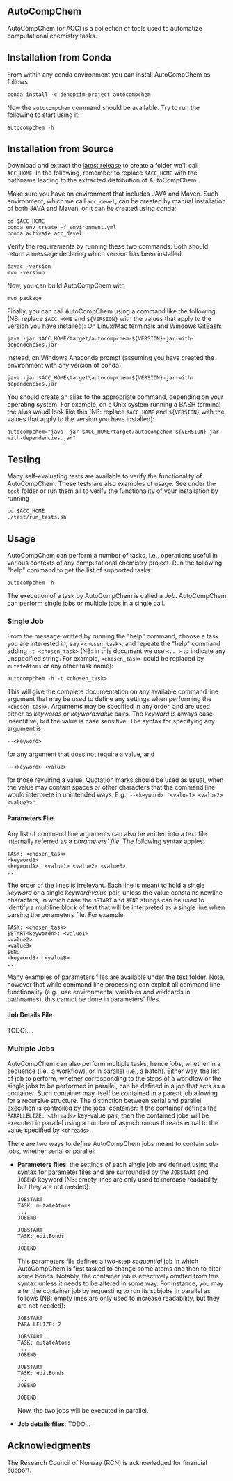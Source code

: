 ## AutoCompChem
AutoCompChem (or ACC) is a collection of tools used to automatize computational chemistry tasks.

## Installation from Conda
From within any conda environment you can install AutoCompChem as follows
```
conda install -c denoptim-project autocompchem
```
Now the `autocompchem` command should be available. Try to run the following to start using it:
```
autocompchem -h
```

## Installation from Source
Download and extract the <a href="https://github.com/denoptim-project/AutoCompChem/releases/latest">latest release</a> to create a folder we'll call `ACC_HOME`. In the following, remember to replace `$ACC_HOME` with the pathname leading to the extracted distribution of AutoCompChem.

Make sure you have an environment that includes JAVA and Maven. Such environment, which we call `acc_devel`, can be created by manual installation of both JAVA and Maven, or it can be created using conda:
```
cd $ACC_HOME
conda env create -f environment.yml
conda activate acc_devel
```

Verify the requirements by running these two commands: Both should return a message declaring which version has been installed.
```
javac -version
mvn -version
```

Now, you can build AutoCompChem with
```
mvn package
```

Finally, you can call AutoCompChem using a command like the following (NB: replace `$ACC_HOME` and `${VERSION}` with the values that apply to the version you have installed):
On Linux/Mac terminals and Windows GitBash:
```
java -jar $ACC_HOME/target/autocompchem-${VERSION}-jar-with-dependencies.jar
```
Instead, on Windows Anaconda prompt (assuming you have created the environment with any version of conda):
```
java -jar $ACC_HOME\target\autocompchem-${VERSION}-jar-with-dependencies.jar
```
You should create an alias to the appropriate command, depending on your operating system. For example, on a Unix system running a BASH terminal the alias woudl look like this (NB: replace `$ACC_HOME` and `${VERSION}` with the values that apply to the version you have installed): 
```
autocompchem="java -jar $ACC_HOME/target/autocompchem-${VERSION}-jar-with-dependencies.jar"
```

## Testing
Many self-evaluating tests are available to verify the functionality of AutoCompChem. These tests are also examples of usage. See under the `test` folder or run them all to verify the functionality of your installation by running 
```
cd $ACC_HOME
./test/run_tests.sh
```

## Usage
AutoCompChem can perform a number of tasks, i.e., operations useful in various contexts of any computational chemistry project. Run the following "help" command to get the list of supported tasks:
```
autocompchem -h
```
The execution of a task by AutoCompChem is called a *Job*. AutoCompChem can perform single jobs or multiple jobs in a single call.

### Single Job
From the message writted by running the "help" command, choose a task you are interested in, say `<chosen_task>`, and repeate the "help" command adding `-t <chosen_task>` (NB: in this document we use `<...>` to indicate any unspecified string. For example, `<chosen_task>` could be replaced by `mutateAtoms` or any other task name):
```
autocompchem -h -t <chosen_task>
```
This will give the complete documentation on any available command line argument that may be used to define any settings when performing the `<chosen_task>`. Arguments may be specified in any order, and are used either as *keywords* or *keyword:value* pairs. The *keyword* is always case-insentitive, but the value is case sensitive. The syntax for specifying any argument is
```
--<keyword>
```
for any argument that does not require a value, and
```
--<keyword> <value>
```
for those revuiring a value. Quotation marks should be used as usual, when the value may contain spaces or other characters that the command line would interprete in unintended ways. E.g., `--<keyword> "<value1> <value2> <value3>"`.

#### Parameters File
Any list of command line arguments can also be written into a text file internally referred as a *parameters' file*. The following syntax appies:
```
TASK: <chosen_task>
<keywordB>
<keywordA>: <value1> <value2> <value3>
...
```
The order of the lines is irrelevant. Each line is meant to hold a single *keyword* or a single *keyword:value* pair, unless the value constains newline characters, in which case the `$START` and `$END` strings can be used to identify a multiline block of text that will be interpreted as a single line when parsing the perameters file. For example:
```
TASK: <chosen_task>
$START<keywordA>: <value1>
<value2>
<value3>
$END
<keywordB>: <valueB> 
...
```
Many examples of parameters files are available under the [test folder](test). Note, however that while command line processing can exploit all command line functionality (e.g., use environmental variables and wildcards in pathnames), this cannot be done in parameters' files.

#### Job Details File
TODO:....


### Multiple Jobs
AutoCompChem can also perform multiple tasks, hence *jobs*, whether in a sequence (i.e., a workflow), or in parallel (i.e., a batch). Either way, the list of job to perform, whether corresponding to the steps of a workflow or the single jobs to be performed in parallel, can be defined in a job that acts as a container. Such container may itself be contained in a parent job allowing for a recursive structure. 
The distinction between serial and parallel execution is controlled by the jobs' container: if the container defines the `PARALLELIZE: <threads>` key-value pair, then the contained jobs will be executed in parallel using a number of asynchronous threads equal to the value specified by `<threads>`.

There are two ways to define AutoCompChem jobs meant to contain sub-jobs, whether serial or parallel: 

* **Parameters files**: the settings of each single job are defined using the [syntax for parameter files](#parameters-File) and are surrounded by the `JOBSTART` and `JOBEND` keyword (NB: empty lines are only used to increase readability, but they are not needed):
  ```
  JOBSTART
  TASK: mutateAtoms
  ...
  JOBEND

  JOBSTART
  TASK: editBonds
  ...
  JOBEND
  ```
  This parameters file defines a two-step *sequential* job in which AutoCompChem is first tasked to change some atoms and then to alter some bonds. Notably, the container job is effectively omitted from this syntax unless it needs to be altered in some way. For instance, you may alter the container job by requesting to run its subjobs in parallel as follows (NB: empty lines are only used to increase readability, but they are not needed):
  ```
  JOBSTART
  PARALLELIZE: 2
  
  JOBSTART
  TASK: mutateAtoms
  ...
  JOBEND

  JOBSTART
  TASK: editBonds
  ...
  JOBEND
  
  JOBEND
  ```
  Now, the two jobs will be executed in parallel.
  
* **Job details files**:
  TODO...


## Acknowledgments
The Research Council of Norway (RCN) is acknowledged for financial support.
